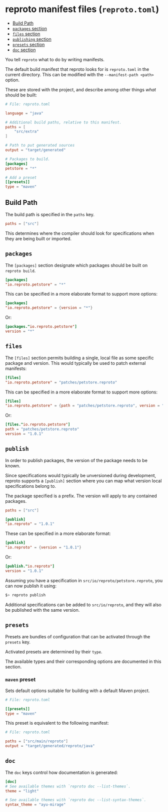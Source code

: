# reproto manifest files (`reproto.toml`)

 * [Build Path](#build-path)
 * [`packages` section](#packages)
 * [`files` section](#files)
 * [`publishing` section](#publishing)
 * [`presets` section](#presets)
 * [`doc` section](#doc)

You tell `reproto` what to do by writing manifests.

The default build manifest that reproto looks for is `reproto.toml` in the current directory.
This can be modified with the `--manifest-path <path>` option.

These are stored with the project, and describe among other things _what_ should be built:

```toml
# File: reproto.toml

language = "java"

# Additional build paths, relative to this manifest.
paths = [
    "src/extra"
]

# Path to put generated sources
output = "target/generated"

# Packages to build.
[packages]
petstore = "*"

# Add a preset
[[presets]]
type = "maven"
```

## Build Path

The build path is specified in the `paths` key.

```toml
paths = ["src"]
```

This determines where the compiler should look for specifications when they are being built or
imported.

## `packages`

The `[packages]` section designate which packages should be built on `reproto build`.

```toml
[packages]
"io.reproto.petstore" = "*"
```

This can be specified in a more elaborate format to support more options:

```toml
[packages]
"io.reproto.petstore" = {version = "*"}
```

Or:

```toml
[packages."io.reproto.petstore"]
version = "*"
```

## `files`

The `[files]` section permits building a single, local file as some specific package and version.
This would typically be used to patch external manifests:

```toml
[files]
"io.reproto.petstore" = "patches/petstore.reproto"
```

This can be specified in a more elaborate format to support more options:

```toml
[files]
"io.reproto.petstore" = {path = "patches/petstore.reproto", version = "1.0.1"}
```

Or:

```toml
[files."io.reproto.petstore"]
path = "patches/petstore.reproto"
version = "1.0.1"
```

## `publish`

In order to publish packages, the version of the package needs to be known.

Since specifications would typically be unversioned during development, reproto supports
a `[publish]` section where you can map what version local specifications belong to.

The package specified is a prefix. The version will apply to any contained packages.

```toml
paths = ["src"]

[publish]
"io.reproto" = "1.0.1"
```

These can be specified in a more elaborate format:

```toml
[publish]
"io.reproto" = {version = "1.0.1"}
```

Or:

```toml
[publish."io.reproto"]
version = "1.0.1"
```

Assuming you have a specification in `src/io/reproto/petstore.reproto`, you can now publish it
using:

```bash
$> reproto publish
```

Additional specifications can be added to `src/io/reproto`, and they will also be published with
the same version.

## `presets`

Presets are bundles of configuration that can be activated through the `presets` key.

Activated presets are determined by their `type`.

The available types and their corresponding options are documented in this section.

### `maven` preset

Sets default options suitable for building with a default Maven project.

```toml
# File: reproto.toml

[[presets]]
type = "maven"
```

This preset is equivalent to the following manifest:

```toml
# File: reproto.toml

paths = ["src/main/reproto"]
output = "target/generated/reproto/java"
```

## `doc`

The `doc` keys control how documentation is generated:

```toml
[doc]
# See available themes with `reproto doc --list-themes`.
theme = "light"

# See available themes with `reproto doc --list-syntax-themes`.
syntax_theme = "ayu-mirage"
```

